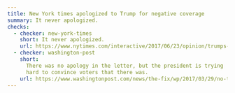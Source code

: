 ```yaml
---
title: New York times apologized to Trump for negative coverage
summary: It never apologized.
checks:
  - checker: new-york-times
    short: It never apologized.
    url: https://www.nytimes.com/interactive/2017/06/23/opinion/trumps-lies.html
  - checker: washington-post
    short:
      There was no apology in the letter, but the president is trying
      hard to convince voters that there was.
    url: https://www.washingtonpost.com/news/the-fix/wp/2017/03/29/no-the-new-york-times-did-not-apologize-because-its-trump-coverage-was-so-wrong/
---
```

